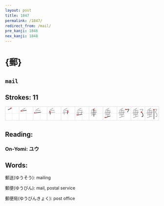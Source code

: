 ```yaml
---
layout: post
title: 1847
permalink: /1847/
redirect_from: /mail/
pre_kanji: 1846
nex_kanji: 1848
---
```


# {郵}

## `mail`

## Strokes: 11

<div class="stroke"><img src="../images/E983B5.png" /></div>

## Reading:

### On-Yomi: ユウ

## Words:

郵送(ゆうそう): mailing

郵便(ゆうびん): mail, postal service

郵便局(ゆうびんきょく): post office
